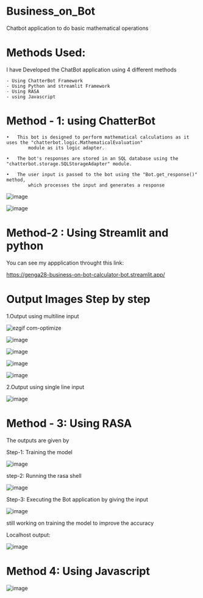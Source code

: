 # Business_on_Bot
Chatbot application to do basic mathematical operations

# Methods Used:

I have Developed the ChatBot application using 4 different methods
    
    - Using ChatterBot Framework
    - Using Python and streamlit Framework
    - Using RASA
    - using Javascript

# Method - 1: using ChatterBot

    •	This bot is designed to perform mathematical calculations as it uses the "chatterbot.logic.MathematicalEvaluation" 
            module as its logic adapter.

    •	The bot's responses are stored in an SQL database using the "chatterbot.storage.SQLStorageAdapter" module.

    •	The user input is passed to the bot using the "Bot.get_response()" method, 
            which processes the input and generates a response


![image](https://user-images.githubusercontent.com/82211151/221764106-084c4d93-58da-4e4c-8836-c84a9e568529.png)

![image](https://user-images.githubusercontent.com/82211151/221767622-fbc4a1ee-9ff7-4762-8b4c-4f83b7afe7aa.png)


# Method-2 : Using Streamlit and python   

You can see my appplication throught this link:

https://genga28-business-on-bot-calculator-bot.streamlit.app/

# Output Images Step by step

1.Output using multiline input 

![ezgif com-optimize](https://user-images.githubusercontent.com/82211151/221632399-6a08189e-75df-4bde-aeb9-cf82c62bde95.gif)


![image](https://user-images.githubusercontent.com/82211151/221633460-e1a40d0c-872b-4881-a9ba-87480e579f5b.png)


![image](https://user-images.githubusercontent.com/82211151/221633536-10d814bc-77fc-4920-99f3-0bf59864e227.png)


![image](https://user-images.githubusercontent.com/82211151/221632860-f01992a6-71f9-4922-b88e-ae6d733fa001.png)


![image](https://user-images.githubusercontent.com/82211151/221632932-6be82062-90bb-47b4-9af2-e220d2f717d1.png)


2.Output using single line input

![image](https://user-images.githubusercontent.com/82211151/221749991-fdbbc6df-8445-4c84-9518-80f2db00e50c.png)


# Method - 3: Using RASA

The outputs are given by

Step-1: Training the model

![image](https://user-images.githubusercontent.com/82211151/221752435-4feac8d0-ddc1-40fd-81e6-6779e47a611e.png)

step-2: Running the rasa shell

![image](https://user-images.githubusercontent.com/82211151/221752792-bf03e020-f3ea-488a-a0cf-c98de2ac6018.png)


Step-3: Executing the Bot application by giving the input

![image](https://user-images.githubusercontent.com/82211151/221753526-32d000e5-bb0f-4f44-8091-9fbe931ef789.png)

still working on training the model to improve the accuracy

Localhost output:

![image](https://user-images.githubusercontent.com/82211151/221754593-185d47f3-7b67-4787-993c-44252cff684f.png)

# Method 4: Using Javascript

![image](https://user-images.githubusercontent.com/82211151/221829498-58d329e7-0962-44da-8a58-05a5f786cad9.png)


 
